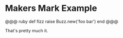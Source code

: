# Makers Mark Example

@@@ ruby
    def fizz
      raise Buzz.new('foo bar')
    end
@@@

That's pretty much it.